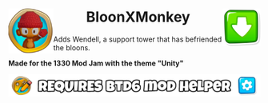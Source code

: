 <h1 align="center">
<a href="https://github.com/doombubbles/template-mod/releases/latest/download/BloonXMonkey.dll">
    <img align="left" alt="Icon" height="90" src="Icon.png">
    <img align="right" alt="Download" height="75" src="https://raw.githubusercontent.com/gurrenm3/BTD-Mod-Helper/master/BloonsTD6%20Mod%20Helper/Resources/DownloadBtn.png">
</a>
BloonXMonkey
</h1>

Adds Wendell, a support tower that has befriended the bloons.

<b>Made for the 1330 Mod Jam with the theme "Unity"</b>

[![Requires BTD6 Mod Helper](https://raw.githubusercontent.com/gurrenm3/BTD-Mod-Helper/master/banner.png)](https://github.com/gurrenm3/BTD-Mod-Helper#readme)
